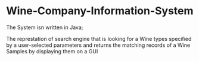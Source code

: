 # Wine-Company-Information-System

The System isn written in Java;

The represtation of search engine that is looking for a Wine types specified by a user-selected parameters and returns the
matching records of a Wine Samples by displaying them on a GUI
